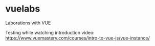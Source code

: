 # vuelabs
Laborations with VUE

Testing while watching introduction video:
https://www.vuemastery.com/courses/intro-to-vue-js/vue-instance/


